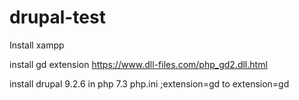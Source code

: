 # drupal-test
Install xampp

install gd extension https://www.dll-files.com/php_gd2.dll.html

install drupal 9.2.6 in php 7.3
php.ini
;extension=gd to extension=gd

